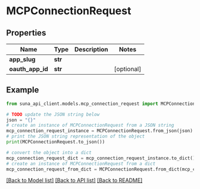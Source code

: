 # MCPConnectionRequest


## Properties

Name | Type | Description | Notes
------------ | ------------- | ------------- | -------------
**app_slug** | **str** |  | 
**oauth_app_id** | **str** |  | [optional] 

## Example

```python
from suna_api_client.models.mcp_connection_request import MCPConnectionRequest

# TODO update the JSON string below
json = "{}"
# create an instance of MCPConnectionRequest from a JSON string
mcp_connection_request_instance = MCPConnectionRequest.from_json(json)
# print the JSON string representation of the object
print(MCPConnectionRequest.to_json())

# convert the object into a dict
mcp_connection_request_dict = mcp_connection_request_instance.to_dict()
# create an instance of MCPConnectionRequest from a dict
mcp_connection_request_from_dict = MCPConnectionRequest.from_dict(mcp_connection_request_dict)
```
[[Back to Model list]](../README.md#documentation-for-models) [[Back to API list]](../README.md#documentation-for-api-endpoints) [[Back to README]](../README.md)


